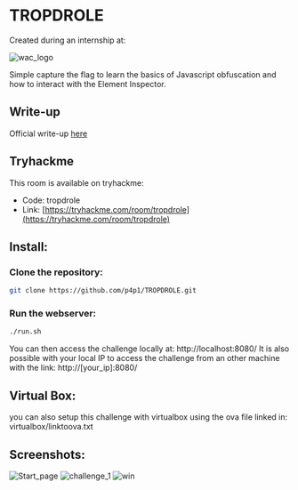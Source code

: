 # TROPDROLE

Created during an internship at:

![wac_logo](https://upload.wikimedia.org/wikipedia/commons/thumb/1/19/Web%40cadémie_Logo.png/220px-Web%40cadémie_Logo.png)

Simple capture the flag to learn the basics of Javascript obfuscation and how to
interact with the Element Inspector.

## Write-up
Official write-up [here](https://p4p1.github.io/writeups/tropdrole-writeup.html)

## Tryhackme
This room is available on tryhackme:
 - Code: tropdrole
 - Link: [https://tryhackme.com/room/tropdrole](https://tryhackme.com/room/tropdrole)

## Install:

### Clone the repository:

```bash
git clone https://github.com/p4p1/TROPDROLE.git
```

### Run the webserver:
```bash
./run.sh
```

You can then access the challenge locally at:
http://localhost:8080/
It is also possible with your local IP to access the challenge from an other machine
with the link:
http://[your_ip]:8080/

## Virtual Box:
you can also setup this challenge with virtualbox using the ova file linked
in: virtualbox/linktoova.txt

## Screenshots:

![Start_page](https://raw.githubusercontent.com/p4p1/WAC_CTF/master/assets/wac_ctf.png)
![challenge_1](https://raw.githubusercontent.com/p4p1/WAC_CTF/master/assets/chall_1.png)
![win](https://raw.githubusercontent.com/p4p1/WAC_CTF/master/assets/win.png)
